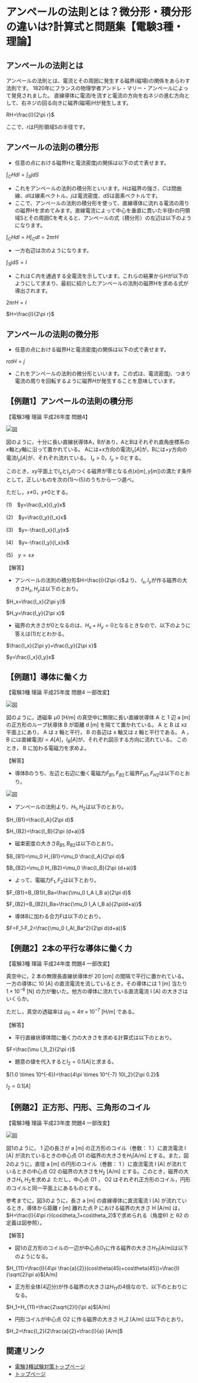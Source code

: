 # アンペールの法則とは？微分形・積分形の違いは?計算式と問題集【電験3種・理論】

## アンペールの法則とは

アンペールの法則とは、電流とその周囲に発生する磁界(磁場)の関係をあらわす法則です。
1820年にフランスの物理学者アンドレ・マリー・アンペールによって発見されました。
直線導体に電流$I$を流すと電流の方向を右ネジの進む方向として、右ネジの回る向きに磁界(磁場)$H$が発生します。

RH=\frac{I}{2\pi r}$

ここで、$r$は円形領域Sの半径です。

## アンペールの法則の積分形


- 任意の点における磁界Hと電流密度jの関係は以下の式で表せます。

$\int_CHdl=\int_SjdS$

- これをアンペールの法則の積分形といいます。$H$は磁界の強さ、$C$は閉曲線、$dl$は線素ベクトル、$j$は電流密度、$dS$は面素ベクトルです。
- ここで、アンペールの法則の積分形を使って、直線導体に流れる電流の周りの磁界Hを求めてみます。直線電流によって中心を垂直に貫いた半径rの円領域Sとその周囲Cを考えると、アンペールの式（積分形）の左辺は以下のようになります。

$\int_CHdl=H\int_Cdl=2\pi rH$

- 一方右辺は次のようになります。

$\int_SjdS=I$

- これはＣ内を通過する全電流を示しています。これらの結果からHが以下のようにして求まり、最初に紹介したアンペールの法則の磁界Hを求める式が導出されます。

$2\pi rH=I$

$H=\frac{I}{2\pi r}$

## アンペールの法則の微分形

- 任意の点における磁界Hと電流密度jの関係は以下の式で表せます。

$rotH=j$

- これをアンペールの法則の微分形といいます。この式は、電流密度$j$、つまり電流の周りを回転するように磁界$H$が発生することを意味しています。

## 【例題1】アンペールの法則の積分形

【電験3種 理論 平成26年度 問題4】

![図](./assets/2-8-amperes-circuital-law3.jpg) 

図のように，十分に長い直線状導体A，Bがあり，AとBはそれぞれ直角座標系の𝑥軸と𝑦軸に沿って置かれている。
Aには$+x$方向の電流$I_x[A]$が，Bには$+y$方向の電流$I_y[A]$が、それぞれ流れている。
$I_x>0，I_y>0$とする。

このとき，$xy$平面上で$I_x$と$I_y$のつくる磁界が零となる点($x[m], y[m]$)の満たす条件として，正しいものを次の(1)～(5)のうちから一つ選べ。

ただし，𝑥≠0，𝑦≠0とする。


(1)　$y=\frac{I_x}{I_y}x$

(2)　$y=\frac{I_y}{I_x}x$

(3)　$y=-\frac{I_x}{I_y}x$

(4)　$y=-\frac{I_y}{I_x}x$

(5)　$y=\pm x$

【解答】

- アンペールの法則の積分形$H=\frac{I}{2\pi r}$より、
$I_x, I_y$が作る磁界の大きさ$H_x, H_y$は以下のとおり。

$H_x=\frac{I_x}{2\pi y}$

$H_y=\frac{I_y}{2\pi x}$

- 磁界の大きさが0となるのは、$H_x+H_y=0$となるときなので、以下のように答えは(1)だとわかる。

$\frac{I_x}{2\pi y}=\frac{I_y}{2\pi x}$

$y=\frac{I_x}{I_y}x$

## 【例題1】導体に働く力

【電験3種 理論 平成25年度 問題4 一部改変】

![図](./assets/2-8-amperes-circuital-law4.jpg) 

図のように，透磁率 μ0 [H/m] の真空中に無限に長い直線状導体 A と 1 辺 a [m] の正方形のループ状導体 B が距離 d [m] を隔てて置かれている。 
A と B は xz 平面上にあり， A は z 軸と平行， B の各辺は x 軸又は z 軸と平行である。
 A ， B には直線電流$I=A[A] ，I_B[A]$が，それぞれ図示する方向に流れている。
このとき， B に加わる電磁力を求めよ。

【解答】

- 導体Bのうち、左辺と右辺に働く電磁力$F_{B1}, F_{B2}$と磁界$F_{H1}, F_{H2}$は以下のとおり。

![図](./assets/2-8-amperes-circuital-law5.jpg) 


- アンペールの法則より、$H_1, H_2$は以下のとおり。

$H_{B1}=\frac{I_A}{2\pi d}$

$H_{B2}=\frac{I_B}{2\pi (d+a)}$

- 磁束密度の大きさ$B_{B1}, B_{B2}$は以下のとおり。

$B_{B1}=\mu_0 H_{B1}=\mu_0 \frac{I_A}{2\pi d}$

$B_{B2}=\mu_0 H_{B2}=\mu_0 \frac{I_B}{2\pi (d+a)}$

- よって、電磁力$F_1, F_2$は以下とおり。


$F_{B1}=B_{B1}I_Ba=\frac{\mu_0 I_A I_B a}{2\pi d}$


$F_{B2}=B_{B2}I_Ba=\frac{\mu_0 I_A I_B a}{2\pi(d+a)}$

- 導体Bに加わる合力Fは以下のとおり。

$F=F_1‐F_2=\frac{\mu_0 I_AI_Ba^2}{2\pi d(d+a)}$


## 【例題2】2本の平行な導体に働く力

【電験3種 理論 平成24年度 問題4 一部改変】

真空中に，2 本の無限長直線状導体が 20 [cm] の間隔で平行に置かれている。
一方の導体に 10 [A] の直流電流を流しているとき，その導体には 1 [m] 
当たり $1\times 10^{−6}$ [N] の力が働いた。他方の導体に流れている直流電流 I [A] の大きさはいくらか。

ただし，真空の透磁率は $\mu_0=4 \pi \times 10^{−7}$ [H/m] である。

【解答】

- 平行直線状導体間に働く力の大きさを求める計算式は以下のとおり。

$F=\frac{\mu I_1I_2}{2\pi r}$

- 題意の値を代入すると$I_2=0.1[A]$と求まる。

$(1.0 \times 10^{-6})=\frac{4\pi \times 10^{-7} 10I_2}{2\pi 0.2}$

$I_2=0.1[A]$

## 【例題2】正方形、円形、三角形のコイル

【電験3種 理論 平成23年度 問題4 一部改変】

![図](./assets/2-8-amperes-circuital-law6.jpg) 

図1のように， 1 辺の長さが a [m] の正方形のコイル（巻数： 1 ）に直流電流 I [A] が流れているときの中心点 O1 
の磁界の大きさを$H_1$[A/m] とする。また，図2のように，直径 a [m] の円形のコイル（巻数： 1 ）に直流電流 I [A] が流れているときの中心点 O2 の磁界の大きさを$H_2$ [A/m] とする。このとき，磁界の大きさ$H_1, H_2$を求めよ
ただし，中心点 O1 ， O2 はそれぞれ正方形のコイル，円形のコイルと同一平面上にあるものとする。

参考までに，図3のように，長さ a [m] の直線導体に直流電流 I [A] が流れているとき，導体から距離 r [m] 離れた点 P における磁界の大きさ H [A/m] は， $H=\frac{I}{4\pi r}(cos\theta_1+cos\theta_2)$で求められる（角度θ1 と θ2 の定義は図参照）。



【解答】

- 図1の正方形のコイルの一辺が中心点$O_1$に作る磁界の大きさ$H_{11}$[A/m]は以下のようになる。 

$H_{11}=\frac{I}{4\pi \frac{a}{2}}(cos\theta(45)+cos\theta(45))=\frac{I}{\sqrt{2}\pi a}$[A/m]

- 正方形全体(4辺分)が作る磁界の大きさは$H_{11}$の4倍なので、以下のとおりになる。

$H_1=H_{11}=\frac{2\sqrt{2}I}{\pi a}$[A/m]

- 円形コイルが中心点 O2 に作る磁界の大きさ H_2 [A/m] は以下のとおり。

$H_2=\frac{I_2}{2\frac{a}{2}=\frac{I}{a} [A/m]$


## 関連リンク

- [電験3種試験対策トップページ](../index.md)
- [トップページ](../../../index.md)
